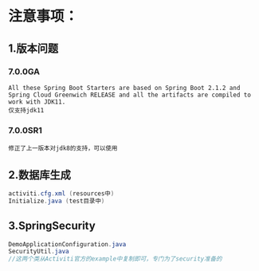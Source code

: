 # 注意事项：

## 1.版本问题
### 7.0.0GA
```text
All these Spring Boot Starters are based on Spring Boot 2.1.2 and 
Spring Cloud Greenwich RELEASE and all the artifacts are compiled to work with JDK11.
仅支持jdk11
```
### 7.0.0SR1
```text
修正了上一版本对jdk8的支持，可以使用
```

## 2.数据库生成
```java
activiti.cfg.xml (resources中)
Initialize.java (test目录中)
```
## 3.SpringSecurity
```java
DemoApplicationConfiguration.java
SecurityUtil.java
//这两个类从Activiti官方的example中复制即可，专门为了security准备的
```